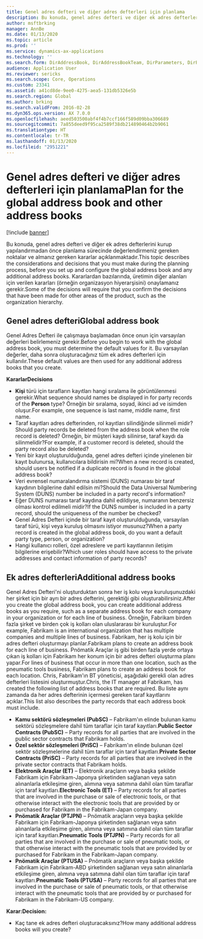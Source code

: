 ```yaml
---
title: Genel adres defteri ve diğer adres defterleri için planlama
description: Bu konuda, genel adres defteri ve diğer ek adres defterlerini kurup yapılandırmadan önce planlama sürecinde değerlendirmeniz gereken noktalar ve almanız gereken kararlar açıklanmaktadır.
author: msftbrking
manager: AnnBe
ms.date: 01/13/2020
ms.topic: article
ms.prod: ''
ms.service: dynamics-ax-applications
ms.technology: ''
ms.search.form: DirAddressBook, DirAddressBookTeam, DirParameters, DirPartyTable
audience: Application User
ms.reviewer: sericks
ms.search.scope: Core, Operations
ms.custom: 23341
ms.assetid: a41cd8de-9ee0-4275-aea5-131db5326e5b
ms.search.region: Global
ms.author: brking
ms.search.validFrom: 2016-02-28
ms.dyn365.ops.version: AX 7.0.0
ms.openlocfilehash: aeed503500abf4f4b7ccf166f589d09bba306689
ms.sourcegitcommit: 7a855deed9f95ca2589f38db214890464b2b9061
ms.translationtype: HT
ms.contentlocale: tr-TR
ms.lasthandoff: 01/13/2020
ms.locfileid: "2951221"
---
```

# <a name="plan-for-the-global-address-book-and-other-address-books"></a><span data-ttu-id="d33e8-103">Genel adres defteri ve diğer adres defterleri için planlama</span><span class="sxs-lookup"><span data-stu-id="d33e8-103">Plan for the global address book and other address books</span></span>

[!include [banner](../includes/banner.md)]

<span data-ttu-id="d33e8-104">Bu konuda, genel adres defteri ve diğer ek adres defterlerini kurup yapılandırmadan önce planlama sürecinde değerlendirmeniz gereken noktalar ve almanız gereken kararlar açıklanmaktadır.</span><span class="sxs-lookup"><span data-stu-id="d33e8-104">This topic describes the considerations and decisions that you must make during the planning process, before you set up and configure the global address book and any additional address books.</span></span> <span data-ttu-id="d33e8-105">Kararlardan bazılarında, üretimin diğer alanları için verilen kararları (örneğin organizasyon hiyerarşisini) onaylamanız gerekir.</span><span class="sxs-lookup"><span data-stu-id="d33e8-105">Some of the decisions will require that you confirm the decisions that have been made for other areas of the product, such as the organization hierarchy.</span></span>

## <a name="global-address-book"></a><span data-ttu-id="d33e8-106">Genel adres defteri</span><span class="sxs-lookup"><span data-stu-id="d33e8-106">Global address book</span></span>

<span data-ttu-id="d33e8-107">Genel Adres Defteri ile çalışmaya başlamadan önce onun için varsayılan değerleri belirlemeniz gerekir.</span><span class="sxs-lookup"><span data-stu-id="d33e8-107">Before you begin to work with the global address book, you must determine the default values for it.</span></span> <span data-ttu-id="d33e8-108">Bu varsayılan değerler, daha sonra oluşturacağınız tüm ek adres defterleri için kullanılır.</span><span class="sxs-lookup"><span data-stu-id="d33e8-108">These default values are then used for any additional address books that you create.</span></span>

<span data-ttu-id="d33e8-109">**Kararlar**</span><span class="sxs-lookup"><span data-stu-id="d33e8-109">**Decisions**</span></span>

- <span data-ttu-id="d33e8-110">**Kişi** türü için tarafların kayıtları hangi sıralama ile görüntülenmesi gerekir.</span><span class="sxs-lookup"><span data-stu-id="d33e8-110">What sequence should names be displayed in for party records of the **Person** type?</span></span> <span data-ttu-id="d33e8-111">Örneğin bir sıralama, soyad, ikinci ad ve isimden oluşur.</span><span class="sxs-lookup"><span data-stu-id="d33e8-111">For example, one sequence is last name, middle name, first name.</span></span>
- <span data-ttu-id="d33e8-112">Taraf kayıtları adres defterinden, rol kayıtları silindiğinde silinmeli midir?</span><span class="sxs-lookup"><span data-stu-id="d33e8-112">Should party records be deleted from the address book when the role record is deleted?</span></span> <span data-ttu-id="d33e8-113">Örneğin, bir müşteri kaydı silinirse, taraf kaydı da silinmelidir?</span><span class="sxs-lookup"><span data-stu-id="d33e8-113">For example, if a customer record is deleted, should the party record also be deleted?</span></span>
- <span data-ttu-id="d33e8-114">Yeni bir kayıt oluşturulduğunda, genel adres defteri içinde yinelenen bir kayıt bulunursa, kullanıcılara bildirisin mi?</span><span class="sxs-lookup"><span data-stu-id="d33e8-114">When a new record is created, should users be notified if a duplicate record is found in the global address book?</span></span>
- <span data-ttu-id="d33e8-115">Veri evrensel numaralandırma sistemi (DUNS) numarası bir taraf kaydının bilgilerine dahil edilsin mi?</span><span class="sxs-lookup"><span data-stu-id="d33e8-115">Should the Data Universal Numbering System (DUNS) number be included in a party record's information?</span></span>
- <span data-ttu-id="d33e8-116">Eğer DUNS numarası taraf kaydına dahil edildiyse, numaranın benzersiz olması kontrol edilmeli midir?</span><span class="sxs-lookup"><span data-stu-id="d33e8-116">If the DUNS number is included in a party record, should the uniqueness of the number be checked?</span></span>
- <span data-ttu-id="d33e8-117">Genel Adres Defteri içinde bir taraf kayıt oluşturulduğunda, varsayılan taraf türü, kişi veya kuruluş olmasını istiyor musunuz?</span><span class="sxs-lookup"><span data-stu-id="d33e8-117">When a party record is created in the global address book, do you want a default party type, person, or organization?</span></span>
- <span data-ttu-id="d33e8-118">Hangi kullanıcı rolleri, özel adreslere ve parti kayıtlarının iletişim bilgilerine erişebilir?</span><span class="sxs-lookup"><span data-stu-id="d33e8-118">Which user roles should have access to the private addresses and contact information of party records?</span></span>

## <a name="additional-address-books"></a><span data-ttu-id="d33e8-119">Ek adres defterleri</span><span class="sxs-lookup"><span data-stu-id="d33e8-119">Additional address books</span></span>

<span data-ttu-id="d33e8-120">Genel Adres Defteri'ni oluşturduktan sonra her iş kolu veya kuruluşunuzdaki her şirket için bir ayrı bir adres defterini, gerektiği gibi oluşturabilirsiniz.</span><span class="sxs-lookup"><span data-stu-id="d33e8-120">After you create the global address book, you can create additional address books as you require, such as a separate address book for each company in your organization or for each line of business.</span></span> <span data-ttu-id="d33e8-121">Örneğin, Fabrikam birden fazla şirket ve birden çok iş kolları olan uluslararası bir kuruluştur.</span><span class="sxs-lookup"><span data-stu-id="d33e8-121">For example, Fabrikam is an international organization that has multiple companies and multiple lines of business.</span></span> <span data-ttu-id="d33e8-122">Fabrikam, her iş kolu için bir adres defteri oluşturmayı planlar.</span><span class="sxs-lookup"><span data-stu-id="d33e8-122">Fabrikam plans to create an address book for each line of business.</span></span> <span data-ttu-id="d33e8-123">Pnömatik Araçlar iş gibi birden fazla yerde ortaya çıkan iş kolları için Fabrikam her konum için bir adres defteri oluşturma planı yapar.</span><span class="sxs-lookup"><span data-stu-id="d33e8-123">For lines of business that occur in more than one location, such as the pneumatic tools business, Fabrikam plans to create an address book for each location.</span></span> <span data-ttu-id="d33e8-124">Chris, Fabrikam'ın BT yöneticisi, aşağıdaki gerekli olan adres defterleri listesini oluşturmuştur.</span><span class="sxs-lookup"><span data-stu-id="d33e8-124">Chris, the IT manager at Fabrikam, has created the following list of address books that are required.</span></span> <span data-ttu-id="d33e8-125">Bu liste aynı zamanda da her adres defterinin içermesi gereken taraf kayıtlarını açıklar.</span><span class="sxs-lookup"><span data-stu-id="d33e8-125">This list also describes the party records that each address book must include.</span></span>

- <span data-ttu-id="d33e8-126">**Kamu sektörü sözleşmeleri (PubSC)** – Fabrikam'ın elinde bulunan kamu sektörü sözleşmelere dahil tüm taraflar için taraf kayıtları.</span><span class="sxs-lookup"><span data-stu-id="d33e8-126">**Public Sector Contracts (PubSC)** – Party records for all parties that are involved in the public sector contracts that Fabrikam holds.</span></span>
- <span data-ttu-id="d33e8-127">**Özel sektör sözleşmeleri (PriSC)** – Fabrikam'ın elinde bulunan özel sektör sözleşmelerine dahil tüm taraflar için taraf kayıtları.</span><span class="sxs-lookup"><span data-stu-id="d33e8-127">**Private Sector Contracts (PriSC)** – Party records for all parties that are involved in the private sector contracts that Fabrikam holds.</span></span>
- <span data-ttu-id="d33e8-128">**Elektronik Araçlar (ET)** – Elektronik araçların veya başka şekilde Fabrikam için Fabrikam-Japonya şirketinden sağlanan veya satın alınanlarla etkileşime giren, alımına veya satımına dahil olan tüm taraflar için taraf kayıtları.</span><span class="sxs-lookup"><span data-stu-id="d33e8-128">**Electronic Tools (ET)** – Party records for all parties that are involved in the purchase or sale of electronic tools, or that otherwise interact with the electronic tools that are provided by or purchased for Fabrikam in the Fabrikam-Japan company.</span></span>
- <span data-ttu-id="d33e8-129">**Pnömatik Araçlar (PTJPN)** – Pnömatik araçların veya başka şekilde Fabrikam için Fabrikam-Japonya şirketinden sağlanan veya satın alınanlarla etkileşime giren, alımına veya satımına dahil olan tüm taraflar için taraf kayıtları.</span><span class="sxs-lookup"><span data-stu-id="d33e8-129">**Pneumatic Tools (PTJPN)** – Party records for all parties that are involved in the purchase or sale of pneumatic tools, or that otherwise interact with the pneumatic tools that are provided by or purchased for Fabrikam in the Fabrikam-Japan company.</span></span>
- <span data-ttu-id="d33e8-130">**Pnömatik Araçlar (PTUSA)** – Pnömatik araçların veya başka şekilde Fabrikam için Fabrikam-ABD şirketinden sağlanan veya satın alınanlarla etkileşime giren, alımına veya satımına dahil olan tüm taraflar için taraf kayıtları.</span><span class="sxs-lookup"><span data-stu-id="d33e8-130">**Pneumatic Tools (PTUSA)** – Party records for all parties that are involved in the purchase or sale of pneumatic tools, or that otherwise interact with the pneumatic tools that are provided by or purchased for Fabrikam in the Fabrikam-US company.</span></span>

<span data-ttu-id="d33e8-131">**Karar:**</span><span class="sxs-lookup"><span data-stu-id="d33e8-131">**Decision:**</span></span>

- <span data-ttu-id="d33e8-132">Kaç tane ek adres defteri oluşturacaksınız?</span><span class="sxs-lookup"><span data-stu-id="d33e8-132">How many additional address books will you create?</span></span>
